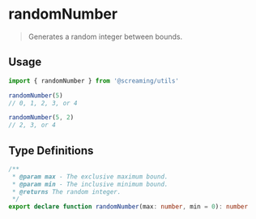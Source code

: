 # randomNumber

> Generates a random integer between bounds.

## Usage

```ts
import { randomNumber } from '@screaming/utils'

randomNumber(5)
// 0, 1, 2, 3, or 4

randomNumber(5, 2)
// 2, 3, or 4
```

## Type Definitions

```ts
/**
 * @param max - The exclusive maximum bound.
 * @param min - The inclusive minimum bound.
 * @returns The random integer.
 */
export declare function randomNumber(max: number, min = 0): number
```
